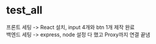 # test_all
프론트 세팅 -> React 설치, input 4개와 btn 1개 제작 완료   
백엔드 세팅 -> express, node 설정 다 했고 Proxy까지 연결 끝냄
